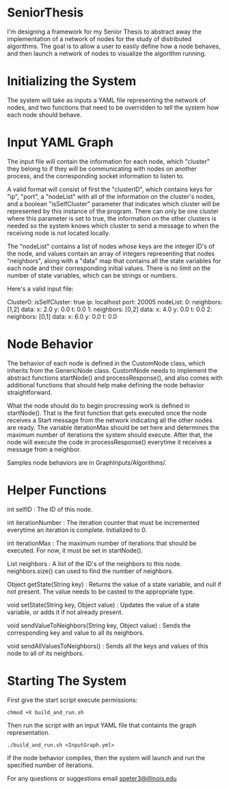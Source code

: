 # SeniorThesis

I'm designing a framework for my Senior Thesis to abstract away the implementation of a network of nodes for the study of distributed algorithms. The goal is to allow a user to easily define how a node behaves, and then launch a network of nodes to visualize the algorithm running.

# Initializing the System

The system will take as inputs a YAML file representing the network of nodes, and two functions that need to be overridden to tell the system how each node should behave.

# Input YAML Graph

The input file will contain the information for each node, which "cluster" they belong to if they will be communicating with nodes on another process, and the corresponding socket information to listen to.

A valid format will consist of first the "clusterID", which contains keys for "ip", "port", a "nodeList" with all of the information on the cluster's nodes, and a boolean "isSelfCluster" parameter that indicates which cluster will be represented by this instance of the program. There can only be one cluster where this parameter is set to true, the information on the other clusters is needed so the system knows which cluster to send a message to when the receiving node is not located locally.

The "nodeList" contains a list of nodes whose keys are the integer ID's of the node, and values contain an array of integers representing that nodes "neighbors", along with a "data" map that contains all the state variables for each node and their corresponding initial values. There is no limit on the number of state variables, which can be strings or numbers.

Here's a valid input file:

Cluster0:
  isSelfCluster: true
  ip: localhost
  port: 20005
  nodeList:
    0:
      neighbors: [1,2]
      data:
        x: 2.0
        y: 0.0
        t: 0.0
    1:
      neighbors: [0,2]
      data:
        x: 4.0
        y: 0.0
        t: 0.0
    2:
      neighbors: [0,1]
      data:
        x: 6.0
        y: 0.0
        t: 0.0

# Node Behavior

The behavior of each node is defined in the CustomNode class, which inherits from the GenericNode class. CustomNode needs to implement the abstract functions startNode() and processResponse(), and also comes with additional functions that should help make defining the node behavior straightforward.

What the node should do to begin procressing work is defined in startNode(). That is the first function that gets executed once the node receives a Start message from the network indicating all the other nodes are ready. The variable iterationMax should be set here and determines the maximum number of iterations the system should execute. After that, the node will execute the code in processResponse() everytime it receives a message from a neighbor.

Samples node behaviors are in GraphInputs/Algorithms/.

# Helper Functions

int selfID : The ID of this node.

int iterationNumber : The iteration counter that must be incremented everytime an iteration is complete. Initialized to 0.

int iterationMax : The maximum number of iterations that should be executed. For now, it must be set in startNode().

List<Integer> neighbors : A list of the ID's of the neighbors to this node. neighbors.size() can used to find the number of neighbors.

Object getState(String key) : Returns the value of a state variable, and null if not present. The value needs to be casted to the appropriate type.

void setState(String key, Object value) : Updates the value of a state variable, or adds it if not already present.

void sendValueToNeighbors(String key, Object value) : Sends the corresponding key and value to all its neighbors.

void sendAllValuesToNeighbors() : Sends all the keys and values of this node to all of its neighbors.


# Starting The System

First give the start script execute permissions:
  
    chmod +X build_and_run.sh
    
Then run the script with an input YAML file that containts the graph representation.

    ./build_and_run.sh <InputGraph.yml>

If the node behavior compiles, then the system will launch and run the specified number of iterations.




For any questions or suggestions email speter3@illinois.edu
